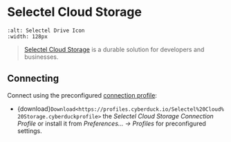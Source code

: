 Selectel Cloud Storage
====

```{image} _images/selectel.png
:alt: Selectel Drive Icon
:width: 128px
```

> [Selectel Cloud Storage](https://selectel.ru/en/services/cloud/storage/) is a durable solution for developers and businesses.

## Connecting

Connect using the preconfigured [connection profile](../../cyberduck/connection.md#connection-profiles):

- {download}`Download<https://profiles.cyberduck.io/Selectel%20Cloud%20Storage.cyberduckprofile>` the *Selectel Cloud Storage Connection Profile* or install it from *Preferences… → Profiles* for preconfigured settings.